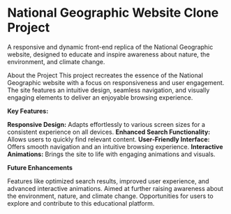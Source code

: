 # National Geographic Website Clone Project
A responsive and dynamic front-end replica of the National Geographic website, designed to educate and inspire awareness about nature, the environment, and climate change.

About the Project
This project recreates the essence of the National Geographic website with a focus on responsiveness and user engagement. The site features an intuitive design, seamless navigation, and visually engaging elements to deliver an enjoyable browsing experience.

**Key Features:**

**Responsive Design:** Adapts effortlessly to various screen sizes for a consistent experience on all devices.
**Enhanced Search Functionality:** Allows users to quickly find relevant content.
**User-Friendly Interface:** Offers smooth navigation and an intuitive browsing experience.
**Interactive Animations:** Brings the site to life with engaging animations and visuals.

**Future Enhancements**

Features like optimized search results, improved user experience, and advanced interactive animations.
Aimed at further raising awareness about the environment, nature, and climate change.
Opportunities for users to explore and contribute to this educational platform.
